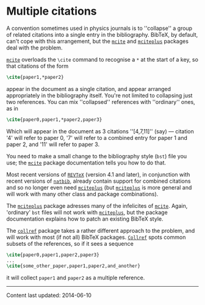 # Multiple citations

A convention sometimes used in physics journals is to ''collapse'' a group of
related citations into a single entry in the bibliography.  BibTeX,
by default, can't cope with this arrangement, but the [`mcite`](http://ctan.org/pkg/mcite)
and [`mciteplus`](http://ctan.org/pkg/mciteplus) packages deal with the problem.

[`mcite`](http://ctan.org/pkg/mcite) overloads the `\cite` command to recognise a
`*` at the start of a key, so that citations of the form
```latex
\cite{paper1,*paper2}
```
appear in the document as a single citation, and appear arranged
appropriately in the bibliography itself.  You're not limited to
collapsing just two references.  You can mix ''collapsed'' references
with ''ordinary'' ones, as in
```latex
\cite{paper0,paper1,*paper2,paper3}
```
Which will appear in the document as 3&nbsp;citations ''[4,7,11]''
(say)&nbsp;&mdash; citation '4' will refer to paper&nbsp;0, '7' will refer to a
combined entry for paper&nbsp;1 and paper&nbsp;2, and '11' will refer to
paper&nbsp;3.

You need to make a small change to the bibliography style
(`bst`) file you use; the [`mcite`](http://ctan.org/pkg/mcite) package
documentation tells you how to do that.

Most recent versions of [`REVTeX`](http://ctan.org/pkg/REVTeX) (version 4.1 and later), in
conjunction with recent versions of [`natbib`](http://ctan.org/pkg/natbib), already contain
support for combined citations and so no longer even need
[`mciteplus`](http://ctan.org/pkg/mciteplus) (but [`mciteplus`](http://ctan.org/pkg/mciteplus) is more general and will
work with many other class and package combinations).

The [`mciteplus`](http://ctan.org/pkg/mciteplus) package adresses many of the infelicites of
[`mcite`](http://ctan.org/pkg/mcite).  Again, 'ordinary' `bst` files will not
work with [`mciteplus`](http://ctan.org/pkg/mciteplus), but the package documentation explains
how to patch an existing BibTeX style.

The [`collref`](http://ctan.org/pkg/collref) package takes a rather different approach to the
problem, and will work with most (if not all) BibTeX packages.
[`Collref`](http://ctan.org/pkg/Collref) spots common subsets of the references, so if it
sees a sequence
```latex
\cite{paper0,paper1,paper2,paper3}
...
\cite{some_other_paper,paper1,paper2,and_another}
```
it will collect `paper1` and `paper2` as a multiple reference.


----

Content last updated: 2014-06-10
